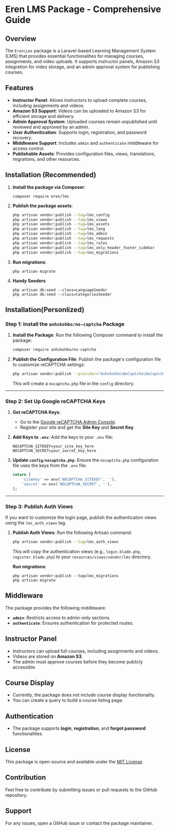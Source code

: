 # Eren LMS Package - Comprehensive Guide

## Overview

The `Eren\Lms` package is a Laravel-based Learning Management System (LMS) that provides essential functionalities for managing courses, assignments, and video uploads. It supports instructor panels, Amazon S3 integration for video storage, and an admin approval system for publishing courses.

## Features

- **Instructor Panel**: Allows instructors to upload complete courses, including assignments and videos.
- **Amazon S3 Support**: Videos can be uploaded to Amazon S3 for efficient storage and delivery.
- **Admin Approval System**: Uploaded courses remain unpublished until reviewed and approved by an admin.
- **User Authentication**: Supports login, registration, and password recovery.
- **Middleware Support**: Includes `admin` and `authenticate` middleware for access control.
- **Publishable Assets**: Provides configuration files, views, translations, migrations, and other resources.

## Installation (Recommended)

1. **Install the package via Composer**:

   ```
   composer require eren/lms
   ```

2. **Publish the package assets**:
   ```sh
   php artisan vendor:publish --tag=lms_config
   php artisan vendor:publish --tag=lms_views
   php artisan vendor:publish --tag=lms_assets
   php artisan vendor:publish --tag=lms_lang
   php artisan vendor:publish --tag=lms_admin
   php artisan vendor:publish --tag=lms_requests
   php artisan vendor:publish --tag=lms_rules
   php artisan vendor:publish --tag=lms_only_header_footer_sidebar
   php artisan vendor:publish --tag=lms_migrations
   ```
3. **Run migrations**:

   ```
   php artisan migrate
   ```

4. **Handy Seeders**
   ```
   php artisan db:seed --class=LanguageSeeder
   php artisan db:seed --class=CategoriesSeeder
   ```

## Installation(Personlized)

### **Step 1: Install the `anhskohbo/no-captcha` Package**

1. **Install the Package**:
   Run the following Composer command to install the package:

   ```bash
   composer require anhskohbo/no-captcha
   ```

2. **Publish the Configuration File**:
   Publish the package's configuration file to customize reCAPTCHA settings:

   ```bash
   php artisan vendor:publish --provider="Anhskohbo\NoCaptcha\NoCaptchaServiceProvider"
   ```

   This will create a `nocaptcha.php` file in the `config` directory.

---

### **Step 2: Set Up Google reCAPTCHA Keys**

1. **Get reCAPTCHA Keys**:

   - Go to the [Google reCAPTCHA Admin Console](https://www.google.com/recaptcha/admin/).
   - Register your site and get the **Site Key** and **Secret Key**.

2. **Add Keys to `.env`**:
   Add the keys to your `.env` file:

   ```env
   NOCAPTCHA_SITEKEY=your_site_key_here
   NOCAPTCHA_SECRET=your_secret_key_here
   ```

3. **Update `config/nocaptcha.php`**:
   Ensure the `nocaptcha.php` configuration file uses the keys from the `.env` file:
   ```php
   return [
       'sitekey' => env('NOCAPTCHA_SITEKEY', ''),
       'secret' => env('NOCAPTCHA_SECRET', ''),
   ];
   ```

---

### **Step 3: Publish Auth Views**

If you want to customize the login page, publish the authentication views using the `lms_auth_views` tag.

1. **Publish Auth Views**:
   Run the following Artisan command:

   ```bash
   php artisan vendor:publish --tag=lms_auth_views
   ```

   This will copy the authentication views (e.g., `login.blade.php`, `register.blade.php`) to your `resources/views/vendor/lms` directory.

   **Run migrations**:

   ```
   php artisan vendor:publish --tag=lms_migrations
   php artisan migrate
   ```

## Middleware

The package provides the following middleware:

- **`admin`**: Restricts access to admin-only sections.
- **`authenticate`**: Ensures authentication for protected routes.

## Instructor Panel

- Instructors can upload full courses, including assignments and videos.
- Videos are stored on **Amazon S3**.
- The admin must approve courses before they become publicly accessible.

## Course Display

- Currently, the package does not include course display functionality.
- You can create a query to build a course listing page.

## Authentication

- The package supports **login**, **registration**, and **forgot password** functionalities.

## License

This package is open-source and available under the [MIT License](LICENSE).

## Contribution

Feel free to contribute by submitting issues or pull requests to the GitHub repository.

## Support

For any issues, open a GitHub issue or contact the package maintainer.
